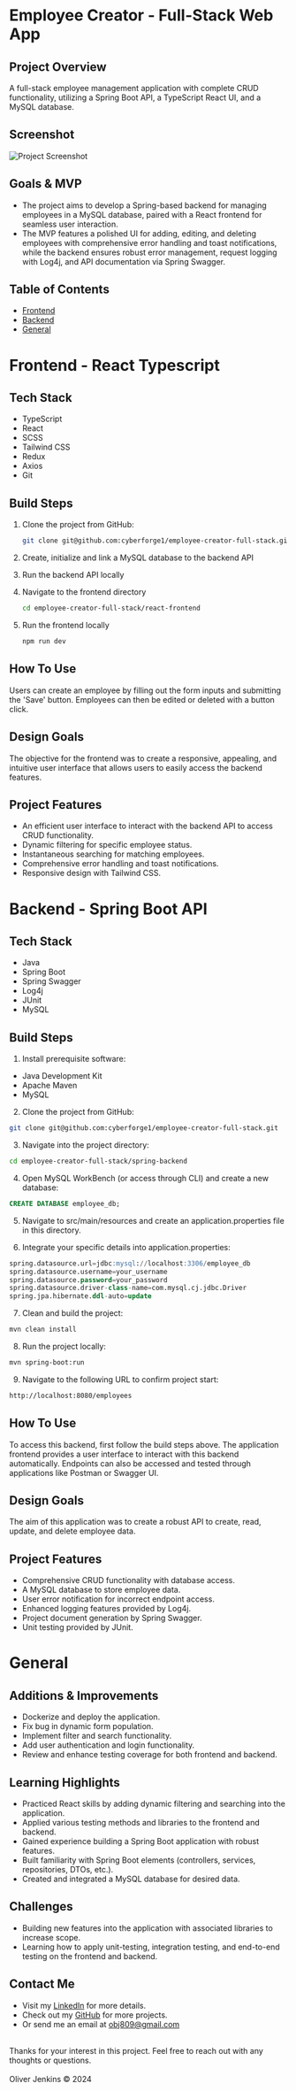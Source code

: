 # Employee Creator - Full-Stack Web App

## Project Overview
A full-stack employee management application with complete CRUD functionality, utilizing a Spring Boot API, a TypeScript React UI, and a MySQL database.

## Screenshot
![Project Screenshot](/images/project-screenshot.png)

## Goals & MVP
- The project aims to develop a Spring-based backend for managing employees in a MySQL database, paired with a React frontend for seamless user interaction.
- The MVP features a polished UI for adding, editing, and deleting employees with comprehensive error handling and toast notifications, while the backend ensures robust error management, request logging with Log4j, and API documentation via Spring Swagger.

## Table of Contents
- [Frontend](#frontend---react-typescript)
- [Backend](#backend---spring-boot-api)
- [General](#general)

# Frontend - React Typescript

## Tech Stack

- TypeScript
- React
- SCSS
- Tailwind CSS
- Redux
- Axios
- Git


## Build Steps
1. Clone the project from GitHub:
   ```bash
   git clone git@github.com:cyberforge1/employee-creator-full-stack.git
    ```

2. Create, initialize and link a MySQL database to the backend API

3. Run the backend API locally

4. Navigate to the frontend directory
   ```bash
   cd employee-creator-full-stack/react-frontend
    ```

5. Run the frontend locally 
   ```bash
   npm run dev
    ```

## How To Use
Users can create an employee by filling out the form inputs and submitting the 'Save' button. Employees can then be edited or deleted with a button click.

## Design Goals
The objective for the frontend was to create a responsive, appealing, and intuitive user interface that allows users to easily access the backend features.

## Project Features
- An efficient user interface to interact with the backend API to access CRUD functionality.
- Dynamic filtering for specific employee status.
- Instantaneous searching for matching employees.
- Comprehensive error handling and toast notifications.
- Responsive design with Tailwind CSS.

# Backend - Spring Boot API

## Tech Stack

- Java
- Spring Boot
- Spring Swagger
- Log4j
- JUnit
- MySQL

## Build Steps
1. Install prerequisite software:
- Java Development Kit
- Apache Maven
- MySQL

2. Clone the project from GitHub:

```bash
git clone git@github.com:cyberforge1/employee-creator-full-stack.git
```

3. Navigate into the project directory:

```bash
cd employee-creator-full-stack/spring-backend
```

4. Open MySQL WorkBench (or access through CLI) and create a new database:

```sql
CREATE DATABASE employee_db;
```

5. Navigate to src/main/resources and create an application.properties file in this directory.

6. Integrate your specific details into application.properties:

```sql
spring.datasource.url=jdbc:mysql://localhost:3306/employee_db
spring.datasource.username=your_username
spring.datasource.password=your_password
spring.datasource.driver-class-name=com.mysql.cj.jdbc.Driver
spring.jpa.hibernate.ddl-auto=update
```

7. Clean and build the project:

```bash
mvn clean install
```

8. Run the project locally:

```bash
mvn spring-boot:run
```

9. Navigate to the following URL to confirm project start:

```bash
http://localhost:8080/employees
```

## How To Use
To access this backend, first follow the build steps above. The application frontend provides a user interface to interact with this backend automatically. Endpoints can also be accessed and tested through applications like Postman or Swagger UI.

## Design Goals
The aim of this application was to create a robust API to create, read, update, and delete employee data.

## Project Features
- Comprehensive CRUD functionality with database access.
- A MySQL database to store employee data.
- User error notification for incorrect endpoint access.
- Enhanced logging features provided by Log4j.
- Project document generation by Spring Swagger.
- Unit testing provided by JUnit.

# General

## Additions & Improvements
- Dockerize and deploy the application.
- Fix bug in dynamic form population.
- Implement filter and search functionality.
- Add user authentication and login functionality.
- Review and enhance testing coverage for both frontend and backend.

## Learning Highlights
- Practiced React skills by adding dynamic filtering and searching into the application.
- Applied various testing methods and libraries to the frontend and backend.
- Gained experience building a Spring Boot application with robust features.
- Built familiarity with Spring Boot elements (controllers, services, repositories, DTOs, etc.).
- Created and integrated a MySQL database for desired data.

## Challenges
- Building new features into the application with associated libraries to increase scope.
- Learning how to apply unit-testing, integration testing, and end-to-end testing on the frontend and backend.

## Contact Me
- Visit my [LinkedIn](https://www.linkedin.com/in/obj809/) for more details.
- Check out my [GitHub](https://github.com/cyberforge1) for more projects.
- Or send me an email at obj809@gmail.com
<br />
Thanks for your interest in this project. Feel free to reach out with any thoughts or questions.
<br />
<br />
Oliver Jenkins © 2024
